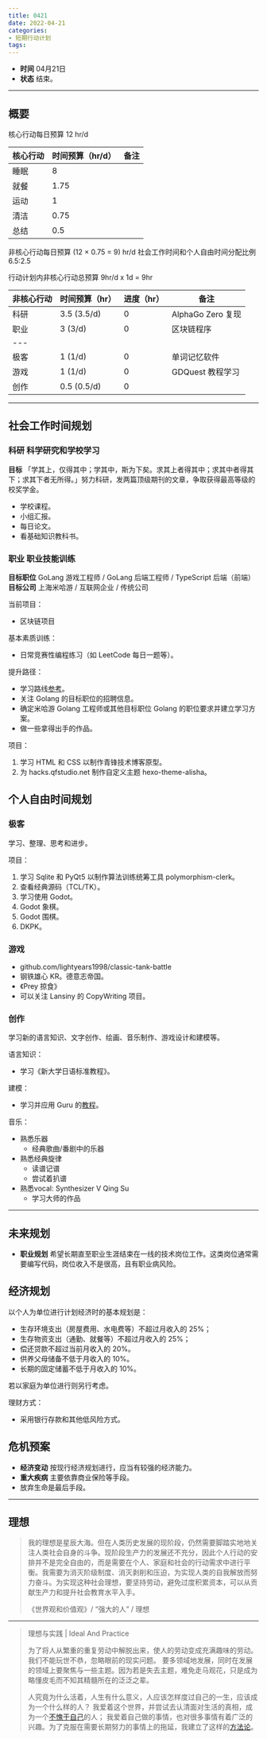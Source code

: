 ```yaml
---
title: 0421
date: 2022-04-21
categories:
- 短期行动计划
tags:
---
```


- **时间** 04月21日
- **状态** 结束。

---

## 概要

核心行动每日预算 12 hr/d

| 核心行动 | 时间预算（hr/d） | 备注 |
| --- | --- | --- |
| 睡眠 | 8 | |
| 就餐 | 1.75 | |
| 运动 | 1 | |
| 清洁 | 0.75 | |
| 总结 | 0.5 | |

非核心行动每日预算 (12 × 0.75 = 9) hr/d
社会工作时间和个人自由时间分配比例 6.5:2.5

行动计划内非核心行动总预算 9hr/d x 1d = 9hr

| 非核心行动 | 时间预算（hr） | 进度（hr） | 备注 |
| --- | --- | --- | --- |
| 科研 | 3.5 (3.5/d) | 0 | AlphaGo Zero 复现 |
| 职业 | 3 (3/d) | 0 | 区块链程序 |
| --- |
| 极客 | 1 (1/d) | 0 | 单词记忆软件 |
| 游戏 | 1 (1/d) | 0 | GDQuest 教程学习 |
| 创作 | 0.5 (0.5/d) | 0 |

---

## 社会工作时间规划

### 科研 科学研究和学校学习

**目标** 「学其上，仅得其中；学其中，斯为下矣。求其上者得其中；求其中者得其下；求其下者无所得。」努力科研，发两篇顶级期刊的文章，争取获得最高等级的校奖学金。

- 学校课程。
- 小组汇报。
- 每日论文。
- 看基础知识教科书。

### 职业 职业技能训练

**目标职位** GoLang 游戏工程师 / GoLang 后端工程师 / TypeScript 后端（前端）
**目标公司** 上海米哈游 / 互联网企业 / 传统公司

当前项目：

- 区块链项目

基本素质训练：

- 日常竞赛性编程练习（如 LeetCode 每日一题等）。

提升路径：

- 学习路线[参考](https://github.com/kamranahmedse/developer-roadmap)。
- 关注 Golang 的目标职位的招聘信息。
- 确定米哈游 Golang 工程师或其他目标职位 Golang 的职位要求并建立学习方案。
- 做一些拿得出手的作品。

项目：

1. 学习 HTML 和 CSS 以制作青锋技术博客原型。
2. 为 hacks.qfstudio.net 制作自定义主题 hexo-theme-alisha。

## 个人自由时间规划

### 极客

学习、整理、思考和进步。

项目：

1. 学习 Sqlite 和 PyQt5 以制作算法训练统筹工具 polymorphism-clerk。
2. 查看经典源码（TCL/TK）。
3. 学习使用 Godot。
4. Godot 象棋。
5. Godot 围棋。
6. DKPK。

### 游戏

- github.com/lightyears1998/classic-tank-battle
- 钢铁雄心 KR。德意志帝国。
- 《Prey 掠食》
- 可以关注 Lansiny 的 CopyWriting 项目。

### 创作

学习新的语言知识、文字创作、绘画、音乐制作、游戏设计和建模等。

语言知识：

- 学习《新大学日语标准教程》。

建模：

- 学习并应用 Guru 的[教程](https://www.bilibili.com/video/BV1az4y1X7Tr)。

音乐：

- 熟悉乐器
  - 经典歌曲/番剧中的乐器
- 熟悉经典旋律
  - 读谱记谱
  - 尝试着扒谱
- 熟悉vocal: Synthesizer V Qing Su
  - 学习大师的作品

---

## 未来规划

- **职业规划** 希望长期直至职业生涯结束在一线的技术岗位工作。这类岗位通常需要编写代码，岗位收入不是很高，且有职业病风险。

## 经济规划

以个人为单位进行计划经济时的基本规划是：

- 生存环境支出（房屋费用、水电费等）不超过月收入的 25%；
- 生存物资支出（通勤、就餐等）不超过月收入的 25%；
- 偿还贷款不超过当前月收入的 20%。
- 供养父母储备不低于月收入的 10%。
- 长期的固定储蓄不低于月收入的 10%。

若以家庭为单位进行则另行考虑。

理财方式：

- 采用银行存款和其他低风险方式。

## 危机预案

- **经济变动** 按现行经济规划进行，应当有较强的经济能力。
- **重大疾病** 主要依靠商业保险等手段。
- 放弃生命是最后手段。

---

## 理想

> 我的理想是星辰大海。但在人类历史发展的现阶段，仍然需要脚踏实地地关注人类社会自身的斗争。现阶段生产力的发展还不充分，因此个人行动的安排并不是完全自由的，而是需要在个人、家庭和社会的行动需求中进行平衡。我需要为消灭阶级制度、消灭剥削和压迫，为实现人类的自我解放而努力奋斗。为实现这种社会理想，要坚持劳动，避免过度积累资本，可以从贡献生产力和提升社会教育水平入手。
>
> 《世界观和价值观》/ “强大的人” / 理想

---

> 理想与实践 | Ideal And Practice
>
> 为了将人从繁重的重复劳动中解脱出来，使人的劳动变成充满趣味的劳动。我们不能玩世不恭，忽略眼前的现实问题。
> 要多领域地发展，同时在发展的领域上要聚焦与一些主题。因为若是失去主题，难免走马观花，只是成为略懂皮毛而不知其精髓所在的泛泛之辈。
>
> 人究竟为什么活着，人生有什么意义，人应该怎样度过自己的一生，应该成为一个什么样的人？
> 我爱着这个世界，并尝试去认清面对生活的真相，成为一个[不愧于自己](https://lightyears1998.github.io/notebook/philosophy/ego/02-perspective/)的人；
> 我爱着自己做的事情，也对很多事情有着广泛的兴趣。为了克服在需要长期努力的事情上的拖延，我建立了这样的[方法论](https://lightyears1998.github.io/notebook/philosophy/ego/01-methodology/)。
